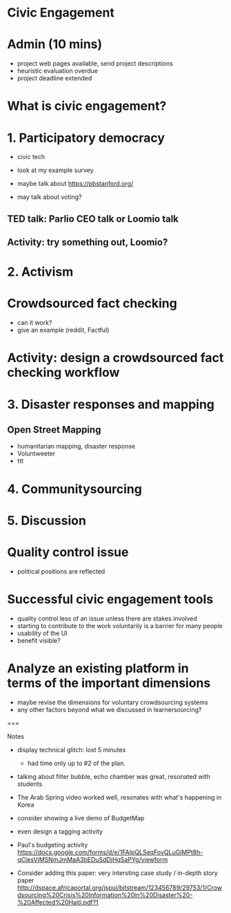 # Civic Engagement

# Admin (10 mins)
- project web pages available, send project descriptions
- heuristic evaluation overdue
- project deadline extended


# What is civic engagement?


# 1. Participatory democracy
- civic tech
- look at my example survey 

- maybe talk about https://pbstanford.org/
- may talk about voting?

## TED talk: Parlio CEO talk or Loomio talk

## Activity: try something out, Loomio?


# 2. Activism

# Crowdsourced fact checking
- can it work?
- give an example (reddit, Factful)

# Activity: design a crowdsourced fact checking workflow


# 3. Disaster responses and mapping

## Open Street Mapping
- humanitarian mapping, disaster response
- Voluntweeter
- ttt

# 4. Communitysourcing

# 5. Discussion

# Quality control issue
- political positions are reflected

# Successful civic engagement tools
- quality control less of an issue unless there are stakes involved
- starting to contribute to the work voluntarily is a barrier for many people
- usability of the UI
- benefit visible?

# Analyze an existing platform in terms of the important dimensions
- maybe revise the dimensions for voluntary crowdsourcing systems
- any other factors beyond what we discussed in learnersourcing?

===

Notes
- display technical glitch: lost 5 minutes
	- had time only up to #2 of the plan.

- talking about filter bubble, echo chamber was great, resonated with students
- The Arab Spring video worked well, resonates with what's happening in Korea

- consider showing a live demo of BudgetMap
- even design a tagging activity

- Paul's budgeting activity
https://docs.google.com/forms/d/e/1FAIpQLSeqFovQLuGjMPt8h-qClesVjMSNmJmMaA3bEDuSdDjHqSaPYg/viewform

- Consider adding this paper: very intersting case study / in-depth story paper
http://dspace.africaportal.org/jspui/bitstream/123456789/29753/1/Crowdsourcing%20Crisis%20Information%20in%20Disaster%20-%20Affected%20Haiti.pdf?1



